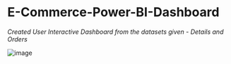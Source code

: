 # E-Commerce-Power-BI-Dashboard
_Created User Interactive Dashboard from the datasets given - Details and Orders_


![image](https://github.com/user-attachments/assets/cee4015a-4951-4a62-817f-6b3bc6482f46)


